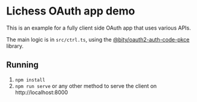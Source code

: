 # Lichess OAuth app demo

This is an example for a fully client side OAuth app that uses various APIs.

The main logic is in `src/ctrl.ts`, using the
[@bity/oauth2-auth-code-pkce](https://www.npmjs.com/package/@bity/oauth2-auth-code-pkce)
library.

## Running

1. `npm install`
2. `npm run serve` or any other method to serve the client on http://localhost:8000
